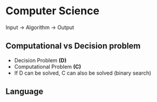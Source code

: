 # Computer Science
Input -> Algorithm -> Output

## Computational vs Decision problem
+ Decision Problem **(D)**
+ Computational Problem **(C)**
+ If D can be solved, C can also be solved (binary search)
  
## Language
